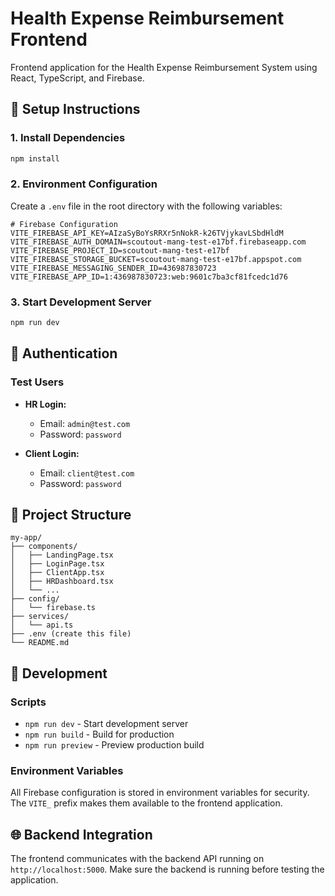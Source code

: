 # Health Expense Reimbursement Frontend

Frontend application for the Health Expense Reimbursement System using React, TypeScript, and Firebase.

## 🚀 Setup Instructions

### 1. Install Dependencies
```bash
npm install
```

### 2. Environment Configuration
Create a `.env` file in the root directory with the following variables:

```env
# Firebase Configuration
VITE_FIREBASE_API_KEY=AIzaSyBoYsRRXr5nNokR-k26TVjykavLSbdHldM
VITE_FIREBASE_AUTH_DOMAIN=scoutout-mang-test-e17bf.firebaseapp.com
VITE_FIREBASE_PROJECT_ID=scoutout-mang-test-e17bf
VITE_FIREBASE_STORAGE_BUCKET=scoutout-mang-test-e17bf.appspot.com
VITE_FIREBASE_MESSAGING_SENDER_ID=436987830723
VITE_FIREBASE_APP_ID=1:436987830723:web:9601c7ba3cf81fcedc1d76
```

### 3. Start Development Server
```bash
npm run dev
```

## 🔐 Authentication

### Test Users
- **HR Login:**
  - Email: `admin@test.com`
  - Password: `password`

- **Client Login:**
  - Email: `client@test.com`
  - Password: `password`

## 📁 Project Structure

```
my-app/
├── components/
│   ├── LandingPage.tsx
│   ├── LoginPage.tsx
│   ├── ClientApp.tsx
│   ├── HRDashboard.tsx
│   └── ...
├── config/
│   └── firebase.ts
├── services/
│   └── api.ts
├── .env (create this file)
└── README.md
```

## 🔧 Development

### Scripts
- `npm run dev` - Start development server
- `npm run build` - Build for production
- `npm run preview` - Preview production build

### Environment Variables
All Firebase configuration is stored in environment variables for security. The `VITE_` prefix makes them available to the frontend application.

## 🌐 Backend Integration

The frontend communicates with the backend API running on `http://localhost:5000`. Make sure the backend is running before testing the application.
